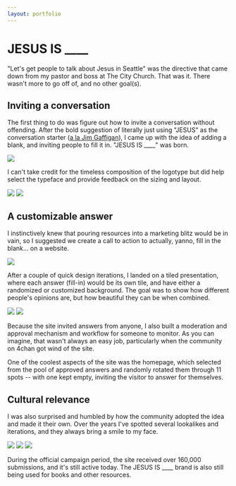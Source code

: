 ```yaml
---
layout: portfolio
---
```


# JESUS IS ____

"Let's get people to talk about Jesus in Seattle" was the directive that came down from my pastor and boss at The City Church. That was it. There wasn't more to go off of, and no other goal(s).

## Inviting a conversation

The first thing to do was figure out how to invite a conversation without offending. After the bold suggestion of literally just using "JESUS" as the conversation starter ([a la Jim Gaffigan](https://www.youtube.com/watch?v=2k_9mXpNdgU)), I came up with the idea of adding a blank, and inviting people to fill it in. "JESUS IS ____" was born.

<img src="/jesusis/wall.JPG" data-action="zoom">

I can't take credit for the timeless composition of the logotype but did help select the typeface and provide feedback on the sizing and layout.

<div class="image-group-2">
  <img src="/jesusis/billboard.jpg" data-action="zoom">
  <img src="/jesusis/bus.jpg" data-action="zoom">
</div>

## A customizable answer

I instinctively knew that pouring resources into a marketing blitz would be in vain, so I suggested we create a call to action to actually, yanno, fill in the blank... on a website.

<img src="/jesusis/site-screenshot.png" data-action="zoom">

After a couple of quick design iterations, I landed on a tiled presentation, where each answer (fill-in) would be its own tile, and have either a randomized or customized background. The goal was to show how different people's opinions are, but how beautiful they can be when combined.

<div class="image-group-2">
  <img src="/jesusis/submit-form.png" data-action="zoom">
  <img src="/jesusis/example-answer.png" data-action="zoom">
</div>

Because the site invited answers from anyone, I also built a moderation and approval mechanism and workflow for someone to monitor. As you can imagine, that wasn't always an easy job, particularly when the community on 4chan got wind of the site.

One of the coolest aspects of the site was the homepage, which selected from the pool of approved answers and randomly rotated them through 11 spots -- with one kept empty, inviting the visitor to answer for themselves.

## Cultural relevance

I was also surprised and humbled by how the community adopted the idea and made it their own. Over the years I've spotted several lookalikes and iterations, and they always bring a smile to my face.

<div class="image-group-3">
  <img src="/jesusis/yoda-bumpersticker.JPG" data-action="zoom">
  <img src="/jesusis/enrollment-poster.JPG" data-action="zoom">
  <img src="/jesusis/jesustaco.jpg" data-action="zoom">
</div>

During the official campaign period, the site received over 160,000 submissions, and it's still active today. The JESUS IS ____ brand is also still being used for books and other resources.
